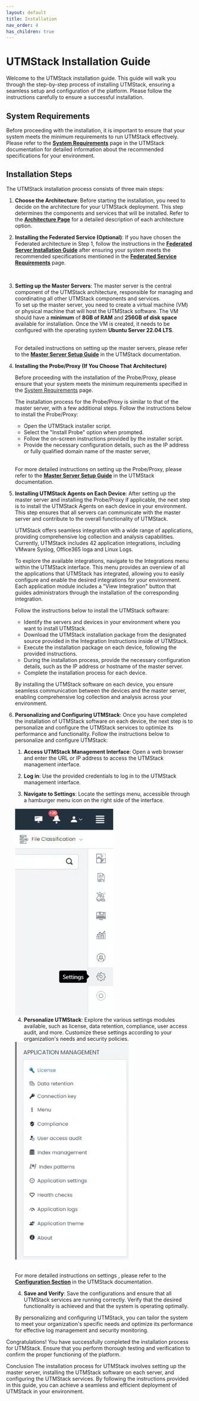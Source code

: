 ```yaml
---
layout: default
title: Installation
nav_order: 4
has_children: true
---
```


# UTMStack Installation Guide

Welcome to the UTMStack installation guide. This guide will walk you through the step-by-step process of installing UTMStack, ensuring a seamless setup and configuration of the platform. Please follow the instructions carefully to ensure a successful installation.

## System Requirements

Before proceeding with the installation, it is important to ensure that your system meets the minimum requirements to run UTMStack effectively. Please refer to the **<a href="./SystemRequirements">System Requirements</a>** page in the UTMStack documentation for detailed information about the recommended specifications for your environment.

## Installation Steps
The UTMStack installation process consists of three main steps:

1. **Choose the Architecture**: Before starting the installation, you need to decide on the architecture for your UTMStack deployment. This step determines the components and services that will be installed. Refer to the  **<a href="../Architecture">Architecture Page</a>** for a detailed description of each architecture option.
    <br>

2. **Installing the Federated Service (Optional)**:
  If you have chosen the Federated architecture in Step 1, follow the instructions in the  **<a href="./FederationServiceInstallation">Federated Server Installation Guide</a>** after ensuring your system meets the recommended specifications mentioned in the **<a href="./SystemRequirements">Federated Service Requirements</a>** page.
  <br>

3. **Setting up the Master Servers**: The master server is the central component of the UTMStack architecture, responsible for managing and coordinating all other UTMStack components and services.
   <br>To set up the master server, you need to create a virtual machine (VM) or physical machine that will host the UTMStack software. The VM should have a **minimum** of **8GB of RAM** and **256GB of disk space** available for installation. Once the VM is created, it needs to be configured with the operating system **Ubuntu Server 22.04 LTS**.

    <br>For detailed instructions on setting up the master servers, please refer to the **<a href="./MasterServerInstallation">Master Server Setup Guide</a>** in the UTMStack documentation.
    <br>

4. **Installing the Probe/Proxy (If You Choose That Architecture)**
    
   Before proceeding with the installation of the Probe/Proxy, please ensure that your system meets the minimum requirements specified in the <a href="./SystemRequirements">System Requirements</a> page.

    The installation process for the Probe/Proxy is similar to that of the master server, with a few additional steps. Follow the instructions below to install the Probe/Proxy:

    * Open the UTMStack installer script.
    * Select the "Install Probe" option when prompted.
    * Follow the on-screen instructions provided by the installer script.
    * Provide the necessary configuration details, such as the IP address or fully qualified domain name of the master server,
  
    <br>For more detailed instructions on setting up the Probe/Proxy, please refer to the **<a href="./MasterServerInstallation">Master Server Setup Guide</a>** in the UTMStack documentation.
    <br>

5. **Installing UTMStack Agents on Each Device**:
    After setting up the master server and installing the Probe/Proxy if applicable, the next step is to install the UTMStack Agents on each device in your environment. This step ensures that all servers can communicate with the master server and contribute to the overall functionality of UTMStack.
    
    UTMStack offers seamless integration with a wide range of applications, providing comprehensive log collection and analysis capabilities. Currently, UTMStack includes 42 application integrations, including VMware Syslog, Office365 loga and Linux Logs.
    
    To explore the available integrations, navigate to the Integrations menu within the UTMStack interface. This menu provides an overview of all the applications that UTMStack has integrated, allowing you to easily configure and enable the desired integrations for your environment. Each application module includes a "View Integration" button that guides administrators through the installation of the corresponding integration.
    
    Follow the instructions below to install the UTMStack software:

   * Identify the servers and devices in your environment where you want to install UTMStack.
   * Download the UTMStack installation package from the designated source provided in the Integration Instructions inside of UTMStack.
   * Execute the installation package on each device, following the provided instructions.
   * During the installation process, provide the necessary configuration details, such as the IP address or hostname of the master server.
   * Complete the installation process for each device.
  
    By installing the UTMStack software on each device, you ensure seamless communication between the devices and the master server, enabling comprehensive log collection and analysis across your environment.


1. **Personalizing and Configuring UTMStack**: Once you have completed the installation of UTMStack software on each device, the next step is to personalize and configure the UTMStack services to optimize its performance and functionality. Follow the instructions below to personalize and configure UTMStack:

    1. **Access UTMStack Management Interface**: Open a web browser and enter the URL or IP address to access the UTMStack management interface.

    2. **Log in**: Use the provided credentials to log in to the UTMStack management interface.

    3. **Navigate to Settings**: Locate the settings menu, accessible through a hamburger menu icon on the right side of the interface.
   
   <img title="setting capture" alt="setting capture" src="./Images/Images/../../../Images/settingcapture.PNG">

    4. **Personalize UTMStack**: Explore the various settings modules available, such as license, data retention, compliance, user access audit, and more. Customize these settings according to your organization's needs and security policies.

    <img title="setting capture" alt="setting capture" src="./Images/Images/../../../Images/settingcapture2.PNG">

    <br>For more detailed instructions on settings , please refer to the **<a href="./UTMStackComponents/Configuration">Configuration Section</a>** in the UTMStack documentation.
    <br>


    4. **Save and Verify**: Save the configurations and ensure that all UTMStack services are running correctly. Verify that the desired functionality is achieved and that the system is operating optimally.

    By personalizing and configuring UTMStack, you can tailor the system to meet your organization's specific needs and optimize its performance for effective log management and security monitoring.

Congratulations! You have successfully completed the installation process for UTMStack. Ensure that you perform thorough testing and verification to confirm the proper functioning of the platform.

Conclusion
The installation process for UTMStack involves setting up the master server, installing the UTMStack software on each server, and configuring the UTMStack services. By following the instructions provided in this guide, you can achieve a seamless and efficient deployment of UTMStack in your environment.